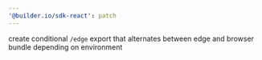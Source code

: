 ```yaml
---
'@builder.io/sdk-react': patch
---
```


create conditional `/edge` export that alternates between edge and browser bundle depending on environment
